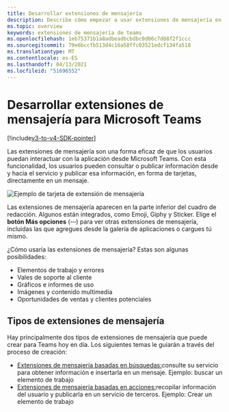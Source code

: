 ```yaml
---
title: Desarrollar extensiones de mensajería
description: Describe cómo empezar a usar extensiones de mensajería en Microsoft Teams
ms.topic: overview
keywords: extensiones de mensajería de teams
ms.openlocfilehash: 1eb75371b1a8adbeadbcbdbc0d06c7d88f2f1ccc
ms.sourcegitcommit: 79e6bccfb513d4c16a58ffc03521edcf134fa518
ms.translationtype: MT
ms.contentlocale: es-ES
ms.lasthandoff: 04/13/2021
ms.locfileid: "51696552"
---
```

# <a name="develop-messaging-extensions-for-microsoft-teams"></a>Desarrollar extensiones de mensajería para Microsoft Teams

[!include[v3-to-v4-SDK-pointer](~/includes/v3-to-v4-pointer-me.md)]

Las extensiones de mensajería son una forma eficaz de que los usuarios puedan interactuar con la aplicación desde Microsoft Teams. Con esta funcionalidad, los usuarios pueden consultar o publicar información desde y hacia el servicio y publicar esa información, en forma de tarjetas, directamente en un mensaje.

![Ejemplo de tarjeta de extensión de mensajería](~/assets/images/compose-extensions/ceexample.png)

Las extensiones de mensajería aparecen en la parte inferior del cuadro de redacción. Algunos están integrados, como Emoji, Giphy y Sticker. Elige el **botón Más opciones** (**&#8943;**) para ver otras extensiones de mensajería, incluidas las que agregues desde la galería de aplicaciones o cargues tú mismo.

¿Cómo usaría las extensiones de mensajería? Estas son algunas posibilidades:

* Elementos de trabajo y errores
* Vales de soporte al cliente
* Gráficos e informes de uso
* Imágenes y contenido multimedia
* Oportunidades de ventas y clientes potenciales

## <a name="types-of-messaging-extensions"></a>Tipos de extensiones de mensajería

Hay principalmente dos tipos de extensiones de mensajería que puede crear para Teams hoy en día. Los siguientes temas le guiarán a través del proceso de creación:

* [Extensiones de mensajería basadas en búsquedas:](~/resources/messaging-extension-v3/search-extensions.md)consulte su servicio para obtener información e insertarla en un mensaje. Ejemplo: buscar un elemento de trabajo
* [Extensiones de mensajería basadas en acciones:](~/resources/messaging-extension-v3/create-extensions.md)recopilar información del usuario y publicarla en un servicio de terceros. Ejemplo: Crear un elemento de trabajo
